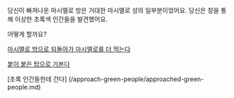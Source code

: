 당신이 빠져나온 마시멜로 방은 거대한 마시멜로 성의 일부분이었어요.
당신은 창을 통해 이상한 초록색 인간들을 발견했어요.

어떻게 할까요?

[마시멜로 방으로 되돌아가 마시멜로를 더 먹는다](../../eating-walls/eating-marshmallows.md)

[붙이 붙은 탑으로 가본다](../journey-to-flaming-tower/journey-to-flaming-tower.md)

[초록 인간들한테 간다] (/approach-green-people/approached-green-people.md)